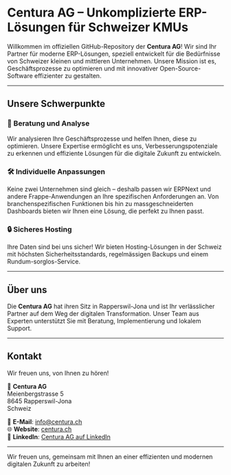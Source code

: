 # Centura AG – Unkomplizierte ERP-Lösungen für Schweizer KMUs

Willkommen im offiziellen GitHub-Repository der **Centura AG**! Wir sind Ihr Partner für moderne ERP-Lösungen, speziell entwickelt für die Bedürfnisse von Schweizer kleinen und mittleren Unternehmen. Unsere Mission ist es, Geschäftsprozesse zu optimieren und mit innovativer Open-Source-Software effizienter zu gestalten.

---

## Unsere Schwerpunkte

### 🌟 Beratung und Analyse
Wir analysieren Ihre Geschäftsprozesse und helfen Ihnen, diese zu optimieren. Unsere Expertise ermöglicht es uns, Verbesserungspotenziale zu erkennen und effiziente Lösungen für die digitale Zukunft zu entwickeln.

### 🛠 Individuelle Anpassungen
Keine zwei Unternehmen sind gleich – deshalb passen wir ERPNext und andere Frappe-Anwendungen an Ihre spezifischen Anforderungen an. Von branchenspezifischen Funktionen bis hin zu massgeschneiderten Dashboards bieten wir Ihnen eine Lösung, die perfekt zu Ihnen passt.

### 🔒 Sicheres Hosting
Ihre Daten sind bei uns sicher! Wir bieten Hosting-Lösungen in der Schweiz mit höchsten Sicherheitsstandards, regelmässigen Backups und einem Rundum-sorglos-Service.

---

## Über uns

Die **Centura AG** hat ihren Sitz in Rapperswil-Jona und ist Ihr verlässlicher Partner auf dem Weg der digitalen Transformation. Unser Team aus Experten unterstützt Sie mit Beratung, Implementierung und lokalem Support.

---

## Kontakt

Wir freuen uns, von Ihnen zu hören!  

📍 **Centura AG**  
Meienbergstrasse 5  
8645 Rapperswil-Jona  
Schweiz  

📧 **E-Mail**: info@centura.ch  
🌐 **Website**: [centura.ch](https://centura.ch)  
🔗 **LinkedIn**: [Centura AG auf LinkedIn](https://www.linkedin.com/company/104098945/) 

---

Wir freuen uns, gemeinsam mit Ihnen an einer effizienten und modernen digitalen Zukunft zu arbeiten!
